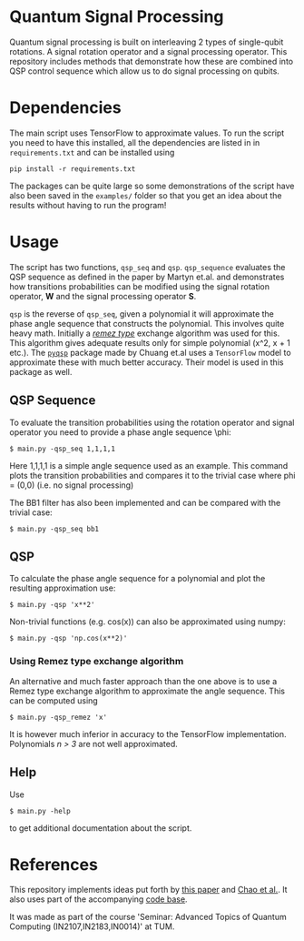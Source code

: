 # Quantum Signal Processing
Quantum signal processing is built on interleaving 2 types of single-qubit rotations. A signal rotation operator and a signal processing operator. This repository includes methods that demonstrate how these are combined into QSP control sequence which allow us to do signal processing on qubits.

# Dependencies 
The main script uses TensorFlow to approximate values. 
To run the script you need to have this installed, all 
the dependencies are listed in in `requirements.txt` and
can be installed using 
```
pip install -r requirements.txt
```
The packages can be quite large so some demonstrations
of the script have also been saved in the `examples/`
folder so that you get an idea about the results without
having to run the program!

# Usage

The script has two functions, `qsp_seq` and `qsp`. `qsp_sequence` evaluates the
QSP sequence as defined in the paper by Martyn et.al. and demonstrates how 
transitions probabilities can be modified using the signal rotation operator,
**W** and the signal processing operator **S**.

`qsp` is the reverse of `qsp_seq`, given a polynomial it will approximate the 
phase angle sequence that constructs the polynomial. This involves 
quite heavy math. Initially a [*remez type*](https://en.wikipedia.org/wiki/Remez_algorithm) exchange algorithm was used for this.
This algorithm gives adequate results only for simple polynomial (x^2, x + 1 etc.).
The [`pyqsp`](https://github.com/ichuang/pyqsp) package made by Chuang et.al uses a `TensorFlow` model to approximate
these with much better accuracy. Their model is used in this package as well.

## QSP Sequence
To evaluate the transition probabilities using the rotation operator and signal
operator you need to provide a phase angle sequence \phi:

```
$ main.py -qsp_seq 1,1,1,1
```
Here 1,1,1,1 is a simple angle sequence used as an example. This command 
plots the transition probabilities and compares it to the trivial case where
phi = (0,0) (i.e. no signal processing)


The BB1 filter has also been implemented and can be compared with the trivial
case:
```
$ main.py -qsp_seq bb1
```

## QSP

To calculate the phase angle sequence for a polynomial and plot the 
resulting approximation use:

```
$ main.py -qsp 'x**2'
```

Non-trivial functions (e.g. cos(x)) can also be approximated using numpy:

```
$ main.py -qsp 'np.cos(x**2)'
```

### Using Remez type exchange algorithm
An alternative and much faster approach than the one above is to use a 
Remez type exchange algorithm to approximate the angle sequence. This can be
computed using
```
$ main.py -qsp_remez 'x'
```
It is however much inferior in accuracy to the TensorFlow implementation.
Polynomials *n > 3* are not well approximated.

## Help
Use

```
$ main.py -help
```

to get additional documentation about the script.

# References
This repository implements ideas put forth by [this paper](https://journals.aps.org/prxquantum/abstract/10.1103/PRXQuantum.2.040203) and [Chao et al.](https://github.com/alibaba-edu/angle-sequence). It also uses part of the accompanying [code base](https://github.com/ichuang/pyqsp).

It was made as part of the course 'Seminar: Advanced Topics of Quantum Computing (IN2107,IN2183,IN0014)' at TUM.
